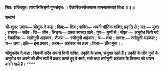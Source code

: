 **शिव: शक्तियुत: शश्वत्त्रिलिङ्गो गुणसंवृत: ।** **वैकारिकस्तैजसश्च तामसश्चेत्यहं त्रिधा ॥ ३॥** 

**शब्दार्थ** 

**श्री-शुक: उवाच—** **श्रीशुक ने कहा** **; शिव:—** **शिव** **; शक्ति—** **अपनी भौतिक शक्ति, प्रकृति से** **; यत:—** **युक्त** **; शश्वत्—** **सदैव** **;** **त्रि—** **तीन** **; लिङ्ग:—** **प्रकट स्वरूप वाले** **; गुण—** **गुणों से** **; संवृत:—** **अनुरोध किये गये** **; वैकारिक:—** **सतोगुणी अहंकार** **;** **तैजस:—** **रजोगुणी अहंकार** **; च—** **तथा** **; तामस:—** **तमोगुणी अहंकार** **; च—** **तथा** **; इति—** **इस प्रकार** **; अहम्—** **अहंकार का तत्त्व** **;** **त्रिधा—** **तीन गुना।** **.** 

**श्रीशुकदेव ने कहा : शिवजी सदैव अपनी निजी शक्ति, प्रकृति के साथ, संयुक्त रहते हैं।** **प्रकृति के तीन गुणों के अनुरोध पर अपने को तीन रूपों में प्रकट करते हुए वे सतो, रजो तथा** **तमोगुणी अहंकार के त्रितत्त्व को धारण करने वाले हैं।** **** 